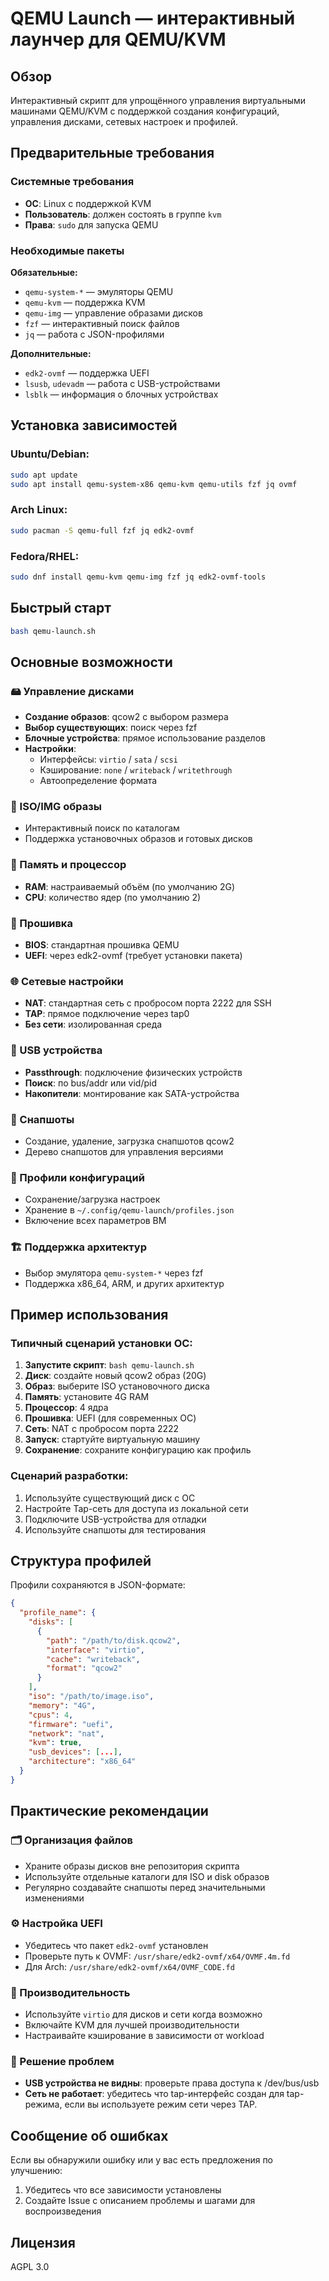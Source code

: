 # QEMU Launch — интерактивный лаунчер для QEMU/KVM

## Обзор
Интерактивный скрипт для упрощённого управления виртуальными машинами QEMU/KVM с поддержкой создания конфигураций, управления дисками, сетевых настроек и профилей.

## Предварительные требования

### Системные требования
- **ОС**: Linux с поддержкой KVM
- **Пользователь**: должен состоять в группе `kvm`
- **Права**: `sudo` для запуска QEMU

### Необходимые пакеты
**Обязательные:**
- `qemu-system-*` — эмуляторы QEMU
- `qemu-kvm` — поддержка KVM
- `qemu-img` — управление образами дисков
- `fzf` — интерактивный поиск файлов
- `jq` — работа с JSON-профилями

**Дополнительные:**
- `edk2-ovmf` — поддержка UEFI
- `lsusb`, `udevadm` — работа с USB-устройствами
- `lsblk` — информация о блочных устройствах

## Установка зависимостей

### Ubuntu/Debian:
```bash
sudo apt update
sudo apt install qemu-system-x86 qemu-kvm qemu-utils fzf jq ovmf
```

### Arch Linux:
```bash
sudo pacman -S qemu-full fzf jq edk2-ovmf
```

### Fedora/RHEL:
```bash
sudo dnf install qemu-kvm qemu-img fzf jq edk2-ovmf-tools
```

## Быстрый старт
```bash
bash qemu-launch.sh
```

## Основные возможности

### 🖴 Управление дисками
- **Создание образов**: qcow2 с выбором размера
- **Выбор существующих**: поиск через fzf
- **Блочные устройства**: прямое использование разделов
- **Настройки**:
  - Интерфейсы: `virtio` / `sata` / `scsi`
  - Кэширование: `none` / `writeback` / `writethrough`
  - Автоопределение формата

### 📀 ISO/IMG образы
- Интерактивный поиск по каталогам
- Поддержка установочных образов и готовых дисков

### 💾 Память и процессор
- **RAM**: настраиваемый объём (по умолчанию 2G)
- **CPU**: количество ядер (по умолчанию 2)

### 🔧 Прошивка
- **BIOS**: стандартная прошивка QEMU
- **UEFI**: через edk2-ovmf (требует установки пакета)

### 🌐 Сетевые настройки
- **NAT**: стандартная сеть с пробросом порта 2222 для SSH
- **TAP**: прямое подключение через tap0
- **Без сети**: изолированная среда

### 🔌 USB устройства
- **Passthrough**: подключение физических устройств
- **Поиск**: по bus/addr или vid/pid
- **Накопители**: монтирование как SATA-устройства

### 📸 Снапшоты
- Создание, удаление, загрузка снапшотов qcow2
- Дерево снапшотов для управления версиями

### 📁 Профили конфигураций
- Сохранение/загрузка настроек
- Хранение в `~/.config/qemu-launch/profiles.json`
- Включение всех параметров ВМ

### 🏗️ Поддержка архитектур
- Выбор эмулятора `qemu-system-*` через fzf
- Поддержка x86_64, ARM, и других архитектур

## Пример использования

### Типичный сценарий установки ОС:
1. **Запустите скрипт**: `bash qemu-launch.sh`
2. **Диск**: создайте новый qcow2 образ (20G)
3. **Образ**: выберите ISO установочного диска
4. **Память**: установите 4G RAM
5. **Процессор**: 4 ядра
6. **Прошивка**: UEFI (для современных ОС)
7. **Сеть**: NAT с пробросом порта 2222
8. **Запуск**: стартуйте виртуальную машину
9. **Сохранение**: сохраните конфигурацию как профиль

### Сценарий разработки:
1. Используйте существующий диск с ОС
2. Настройте Tap-сеть для доступа из локальной сети
3. Подключите USB-устройства для отладки
4. Используйте снапшоты для тестирования

## Структура профилей

Профили сохраняются в JSON-формате:
```json
{
  "profile_name": {
    "disks": [
      {
        "path": "/path/to/disk.qcow2",
        "interface": "virtio",
        "cache": "writeback",
        "format": "qcow2"
      }
    ],
    "iso": "/path/to/image.iso",
    "memory": "4G",
    "cpus": 4,
    "firmware": "uefi",
    "network": "nat",
    "kvm": true,
    "usb_devices": [...],
    "architecture": "x86_64"
  }
}
```

## Практические рекомендации

### 🗂️ Организация файлов
- Храните образы дисков вне репозитория скрипта
- Используйте отдельные каталоги для ISO и disk образов
- Регулярно создавайте снапшоты перед значительными изменениями

### ⚙️ Настройка UEFI
- Убедитесь что пакет `edk2-ovmf` установлен
- Проверьте путь к OVMF: `/usr/share/edk2-ovmf/x64/OVMF.4m.fd`
- Для Arch: `/usr/share/edk2-ovmf/x64/OVMF_CODE.fd`

### 🔧 Производительность
- Используйте `virtio` для дисков и сети когда возможно
- Включайте KVM для лучшей производительности
- Настраивайте кэширование в зависимости от workload

### 🐛 Решение проблем
- **USB устройства не видны**: проверьте права доступа к /dev/bus/usb
- **Сеть не работает**: убедитесь что tap-интерфейс создан для tap-режима, если вы используете режим сети через TAP.

## Сообщение об ошибках

Если вы обнаружили ошибку или у вас есть предложения по улучшению:
1. Убедитесь что все зависимости установлены
2. Создайте Issue с описанием проблемы и шагами для воспроизведения

## Лицензия
AGPL 3.0

